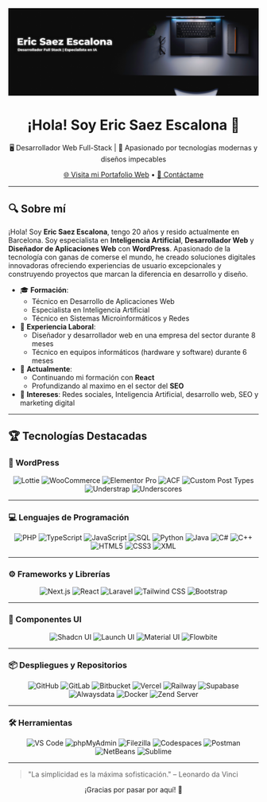 <!--
  README principal para perfil de GitHub
  Diseño estético y profesional en Markdown
-->

<div align="center">
  <img src="/Images/banner.png" alt="Banner" />
  <h1>¡Hola! Soy Eric Saez Escalona 👋</h1>
  <p>🖥️ Desarrollador Web Full-Stack | 🚀 Apasionado por tecnologías modernas y diseños impecables</p>

  [🌐 Visita mi Portafolio Web](https://ericsaezescalona.w3bcn.es) • [📧 Contáctame](mailto:saezescalonaeric@gmail.com)
</div>

---

## 🔍 Sobre mí

¡Hola! Soy **Eric Saez Escalona**, tengo 20 años y resido actualmente en Barcelona. Soy especialista en **Inteligencia Artificial**, **Desarrollador Web** y **Diseñador de Aplicaciones Web** con **WordPress**. Apasionado de la tecnología con ganas de comerse el mundo, he creado soluciones digitales innovadoras ofreciendo experiencias de usuario excepcionales y construyendo proyectos que marcan la diferencia en desarrollo y diseño.

- 🎓 **Formación**:
  - Técnico en Desarrollo de Aplicaciones Web
  - Especialista en Inteligencia Artificial
  - Técnico en Sistemas Microinformáticos y Redes
- 💼 **Experiencia Laboral**:
  - Diseñador y desarrollador web en una empresa del sector durante 8 meses
  - Técnico en equipos informáticos (hardware y software) durante 6 meses
- 🌱 **Actualmente**:
  - Continuando mi formación con **React**
  - Profundizando al maximo en el sector del **SEO**
- 💬 **Intereses**: Redes sociales, Inteligencia Artificial, desarrollo web, SEO y marketing digital

---

## 🏆 Tecnologías Destacadas

### 🧩 WordPress
<div align="center">
  <img src="https://img.shields.io/badge/Lottie-Animation_Player-1CB3FF?logo=lottiefiles&logoColor=white&style=for-the-badge" alt="Lottie" />
  <img src="https://img.shields.io/badge/WooCommerce-Extensiones-995ad0?logo=woocommerce&style=for-the-badge" alt="WooCommerce" />
  <img src="https://img.shields.io/badge/Elementor-Pro_Website_Builder-92003B?logo=elementor&logoColor=white&style=for-the-badge" alt="Elementor Pro" />
  <img src="https://img.shields.io/badge/ACF-Custom_Fields-00A3FF?logo=wordpress&logoColor=white&style=for-the-badge" alt="ACF" />
  <img src="https://img.shields.io/badge/CPT-Custom_Post_Types-FF6D00?logo=wordpress&logoColor=white&style=for-the-badge" alt="Custom Post Types" />
  <img src="https://img.shields.io/badge/Understrap-Bootstrap_Theme-563D7C?logo=bootstrap&logoColor=white&style=for-the-badge" alt="Understrap" />
  <img src="https://img.shields.io/badge/Underscores-Starter_Theme-333333?logo=wordpress&logoColor=white&style=for-the-badge" alt="Underscores" />
</div>

---

### 💻 Lenguajes de Programación
<div align="center">
  <img src="https://img.shields.io/badge/PHP-777BB4?logo=php&logoColor=white&style=for-the-badge" alt="PHP" />
  <img src="https://img.shields.io/badge/TypeScript-3178C6?logo=typescript&logoColor=white&style=for-the-badge" alt="TypeScript" />
  <img src="https://img.shields.io/badge/JavaScript-F7DF1E?logo=javascript&logoColor=black&style=for-the-badge" alt="JavaScript" />
  <img src="https://img.shields.io/badge/SQL-4479A1?logo=mysql&logoColor=white&style=for-the-badge" alt="SQL" />
  <img src="https://img.shields.io/badge/Python-3776AB?logo=python&logoColor=white&style=for-the-badge" alt="Python" />
  <img src="https://img.shields.io/badge/Java-007396?logo=java&logoColor=white&style=for-the-badge" alt="Java" />
  <img src="https://img.shields.io/badge/C%23-239120?logo=c-sharp&logoColor=white&style=for-the-badge" alt="C#" />
  <img src="https://img.shields.io/badge/C%2B%2B-00599C?logo=c%2B%2B&logoColor=white&style=for-the-badge" alt="C++" />
  <img src="https://img.shields.io/badge/HTML5-E34F26?logo=html5&logoColor=white&style=for-the-badge" alt="HTML5" />
  <img src="https://img.shields.io/badge/CSS3-1572B6?logo=css3&logoColor=white&style=for-the-badge" alt="CSS3" />
  <img src="https://img.shields.io/badge/XML-FF6600?logo=xml&logoColor=white&style=for-the-badge" alt="XML" />
</div>

---

### ⚙️ Frameworks y Librerías
<div align="center">
  <img src="https://img.shields.io/badge/Next.js-000000?logo=nextdotjs&logoColor=white&style=for-the-badge" alt="Next.js" />
  <img src="https://img.shields.io/badge/React-61DAFB?logo=react&logoColor=black&style=for-the-badge" alt="React" />
  <img src="https://img.shields.io/badge/Laravel-FF2D20?logo=laravel&logoColor=white&style=for-the-badge" alt="Laravel" />
  <img src="https://img.shields.io/badge/Tailwind_CSS-06B6D4?logo=tailwindcss&logoColor=white&style=for-the-badge" alt="Tailwind CSS" />
  <img src="https://img.shields.io/badge/Bootstrap-7952B3?logo=bootstrap&logoColor=white&style=for-the-badge" alt="Bootstrap" />
</div>

---

### 🧩 Componentes UI
<div align="center">
  <img src="https://img.shields.io/badge/Shadcn_UI-Component_Library-000000?logo=react&logoColor=white&style=for-the-badge" alt="Shadcn UI" />
  <img src="https://img.shields.io/badge/Launch_UI-Component_Library-FF6B00?logo=rocket&logoColor=white&style=for-the-badge" alt="Launch UI" />
  <img src="https://img.shields.io/badge/Material_UI-0081CB?logo=mui&logoColor=white&style=for-the-badge" alt="Material UI" />
  <img src="https://img.shields.io/badge/Flowbite-Tailwind_Components-06B6D4?logo=tailwindcss&logoColor=white&style=for-the-badge" alt="Flowbite" />
</div>

---

### 📦 Despliegues y Repositorios
<div align="center">
  <img src="https://img.shields.io/badge/GitHub-181717?logo=github&logoColor=white&style=for-the-badge" alt="GitHub" />
  <img src="https://img.shields.io/badge/GitLab-FC6D26?logo=gitlab&logoColor=white&style=for-the-badge" alt="GitLab" />
  <img src="https://img.shields.io/badge/Bitbucket-0052CC?logo=bitbucket&logoColor=white&style=for-the-badge" alt="Bitbucket" />
  <img src="https://img.shields.io/badge/Vercel-000000?logo=vercel&logoColor=white&style=for-the-badge" alt="Vercel" />
  <img src="https://img.shields.io/badge/Railway-0B0D0E?logo=railway&logoColor=white&style=for-the-badge" alt="Railway" />
  <img src="https://img.shields.io/badge/Supabase-3ECF8E?logo=supabase&logoColor=white&style=for-the-badge" alt="Supabase" />
  <img src="https://img.shields.io/badge/Alwaysdata-0066CC?logo=alwaysdata&logoColor=white&style=for-the-badge" alt="Alwaysdata" />
  <img src="https://img.shields.io/badge/Docker-2496ED?logo=docker&logoColor=white&style=for-the-badge" alt="Docker" />
  <img src="https://img.shields.io/badge/Zend_Server-0678BE?logo=zend&logoColor=white&style=for-the-badge" alt="Zend Server" />
</div>

---

### 🛠️ Herramientas
<div align="center">
  <img src="https://img.shields.io/badge/VS_Code-007ACC?logo=visualstudiocode&logoColor=white&style=for-the-badge" alt="VS Code" />
  <img src="https://img.shields.io/badge/phpMyAdmin-6C78AF?logo=phpmyadmin&logoColor=white&style=for-the-badge" alt="phpMyAdmin" />
  <img src="https://img.shields.io/badge/FileZilla-BF0000?logo=filezilla&logoColor=white&style=for-the-badge" alt="Filezilla" />
  <img src="https://img.shields.io/badge/GitHub_Codespaces-181717?logo=github&logoColor=white&style=for-the-badge" alt="Codespaces" />
  <img src="https://img.shields.io/badge/Postman-FF6C37?logo=postman&logoColor=white&style=for-the-badge" alt="Postman" />
  <img src="https://img.shields.io/badge/NetBeans_IDE-1B6AC6?logo=apachenetbeanside&logoColor=white&style=for-the-badge" alt="NetBeans" />
  <img src="https://img.shields.io/badge/Sublime_Text-FF9800?logo=sublimetext&logoColor=white&style=for-the-badge" alt="Sublime" />
</div>

---

> "La simplicidad es la máxima sofisticación." – Leonardo da Vinci

<div align="center">
  ¡Gracias por pasar por aquí! 🚀
</div>
